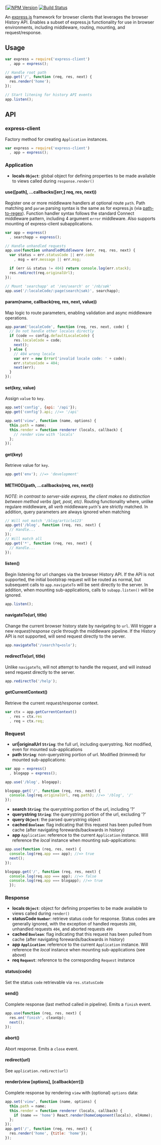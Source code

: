 [[![NPM Version](https://img.shields.io/npm/v/@yr/express-client.svg?style=flat)](https://npmjs.org/package/@yr/express-client)
[![Build Status](https://img.shields.io/travis/YR/express-client.svg?style=flat)](https://travis-ci.org/YR/express-client?branch=master)

An [express.js](http://expressjs.com) framework for browser clients that leverages the browser History API. Enables a subset of express.js functionality for use in browser environments, including middleware, routing, mounting, and request/response.

## Usage
```js
var express = require('express-client')
  , app = express();

// Handle root path
app.get('/', function (req, res, next) {
  res.render('home');
});

// Start litening for history API events
app.listen();
```

## API

### express-client
Factory method for creating `Application` instances.

```js
var express = require('express-client')
  , app = express();
```

### Application
- **locals `Object`**: global object for defining properties to be made available to views called during `response.render()`

#### use([path], ...callbacks([err,] req, res, next))
Register one or more middleware handlers at optional route `path`. Path matching and `param` parsing syntax is the same as for express.js (via [path-to-regex](https://github.com/pillarjs/path-to-regexp)). Function handler syntax follows the standard Connect middleware pattern, including 4 argument `error` middleware. Also supports mounting of express-client subapplications.
```js
var app = express()
  , searchapp = express();

// Handle unhandled requests
app.use(function unhandledMiddleware (err, req, res, next) {
  var status = err.statusCode || err.code
    , msg = err.message || err.msg;

  if (err && status != 404) return console.log(err.stack);
  res.redirect(req.originalUrl);
});

// Mount 'searchapp' at '/en/search' or '/nb/søk'
app.use('/:localeCode/:page(search|søk)', searchapp);
```

#### param(name, callback(req, res, next, value))
Map logic to route parameters, enabling validation and async middleware operations.
```js
app.param('localeCode', function (req, res, next, code) {
  // Do not handle other locales directly
  if (code == config.defaultLocaleCode) {
    res.localeCode = code;
    next();
  } else {
    // 404 wrong locale
    var err = new Error('invalid locale code: ' + code);
    err.statusCode = 404;
    next(err);
  }
});
```

#### set(key, value)
Assign `value` to `key`.
```js
app.set('config', {api: '/api'});
app.get('config').api; //=> '/api'

app.set('view', function (name, options) {
  this.path = name;
  this.render = function renderer (locals, callback) {
    // render view with 'locals'
  };
});
```

#### get(key)
Retrieve value for `key`.
```js
app.get('env'); //=> 'development'
```

#### METHOD(path, ...callbacks(req, res, next))
*NOTE: in contrast to server-side express, the client makes no distinction between method verbs (get, post, etc)*. Routing functionality where, unlike regulare middleware, all *verb* middleware `path`'s are strictly matched. In addition, query parameters are always ignored when matching
```js
// Will not match '/blog/article123'
app.get('/blog', function (req, res, next) {
  // Handle...
});
// Will match all
app.get('*', function (req, res, next) {
  // Handle...
});
```

#### listen()
Begin listening for url changes via the browser History API. If the API is not supported, the initial bootstrap request will be routed as normal, but subsequent calls to `app.navigateTo` will be sent directly to the server. In addition, when mounting sub-applications, calls to `subapp.listen()` will be ignored.
```js
app.listen();
```

#### navigateTo(url, title)
Change the current browser history state by navigating to `url`. Will trigger a new *request/response* cycle through the middleware pipeline. If the History API is not supported, will send request directly to the server.
```js
app.navigateTo('/search?q=oslo');
```

#### redirectTo(url, title)
Unlike `navigateTo`, will not attempt to handle the request, and will instead send request directly to the server.
```js
app.redirectTo('/help');
```

#### getCurrentContext()
Retrieve the current *request/response* context.
```js
var ctx = app.getCurrentContext()
  , res = ctx.res
  , req = ctx.req;
```

### Request
- **url|originalUrl `String`**: the full url, including querystring. Not modified, even for mounted sub-applications
- **path `String`**: non-querystring portion of url. Modified (trimmed) for mounted sub-applications:
```js
var app = express()
  , blogapp = express();

app.use('/blog', blogapp);

blogapp.get('/', function (req, res, next) {
  console.log(req.originalUrl, req.path); //=> '/blog', '/'
});
```
- **search `String`**: the querystring portion of the url, including '?'
- **querystring `String`**: the querystring portion of the url, excluding '?'
- **query `Object`**: the parsed querystring object
- **cached `Boolean`**: flag indicating that this request has been pulled from cache (after navigating forewards/backwards in history)
- **app** `Application`: reference to the current `Application` instance. Will reference the *local* instance when mounting sub-applications:
```js
app.use(function (req, res, next) {
  console.log(req.app === app); //=> true
  next();
});

blogapp.get('/', function (req, res, next) {
  console.log(req.app === app); //=> false
  console.log(req.app === blogapp); //=> true
  });
```

### Response
- **locals `Object`**: object for defining properties to be made available to views called during `render()`
- **statusCode `Number`**: retrieve status code for response. Status codes are generally ignored, with the exception of handled requests `200`, unhandled requests `404`, and aborted requests `499`
- **cached `Boolean`**: flag indicating that this request has been pulled from cache (after navigating forewards/backwards in history)
- **app `Application`**: reference to the current `Application` instance. Will reference the *local* instance when mounting sub-applications (see above)
- **req `Request`**: reference to the corresponding `Request` instance

#### status(code)
Set the status `code` retrievable via `res.statusCode`

#### send()
Complete response (last method called in pipeline). Emits a `finish` event.
```js
app.use(function (req, res, next) {
  res.on('finish', cleanUp);
  next();
});
```

#### abort()
Abort response. Emits a `close` event.

#### redirect(url)
See `application.redirect(url)`

#### render(view [options], [callback(err)])
Complete response by rendering `view` with (optional) `options` data:
```js
app.set('view', function (name, options) {
  this.path = name;
  this.render = function renderer (locals, callback) {
    if (name == 'home') React.render(homeComponent(locals), elHome);
  };
});
app.get('/', function (req, res, next) {
  res.render('home', {title: 'home'});
});
```